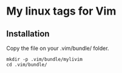 # My linux tags for Vim

## Installation

Copy the file on your .vim/bundle/ folder.


```
mkdir -p .vim/bundle/mylivim
cd .vim/bundle/

```

